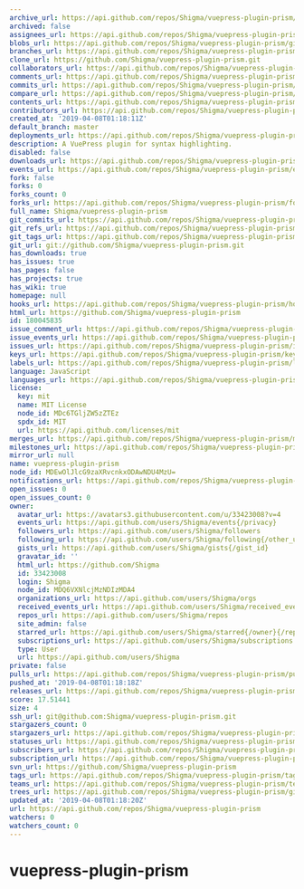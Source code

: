 ```yaml
---
archive_url: https://api.github.com/repos/Shigma/vuepress-plugin-prism/{archive_format}{/ref}
archived: false
assignees_url: https://api.github.com/repos/Shigma/vuepress-plugin-prism/assignees{/user}
blobs_url: https://api.github.com/repos/Shigma/vuepress-plugin-prism/git/blobs{/sha}
branches_url: https://api.github.com/repos/Shigma/vuepress-plugin-prism/branches{/branch}
clone_url: https://github.com/Shigma/vuepress-plugin-prism.git
collaborators_url: https://api.github.com/repos/Shigma/vuepress-plugin-prism/collaborators{/collaborator}
comments_url: https://api.github.com/repos/Shigma/vuepress-plugin-prism/comments{/number}
commits_url: https://api.github.com/repos/Shigma/vuepress-plugin-prism/commits{/sha}
compare_url: https://api.github.com/repos/Shigma/vuepress-plugin-prism/compare/{base}...{head}
contents_url: https://api.github.com/repos/Shigma/vuepress-plugin-prism/contents/{+path}
contributors_url: https://api.github.com/repos/Shigma/vuepress-plugin-prism/contributors
created_at: '2019-04-08T01:18:11Z'
default_branch: master
deployments_url: https://api.github.com/repos/Shigma/vuepress-plugin-prism/deployments
description: A VuePress plugin for syntax highlighting.
disabled: false
downloads_url: https://api.github.com/repos/Shigma/vuepress-plugin-prism/downloads
events_url: https://api.github.com/repos/Shigma/vuepress-plugin-prism/events
fork: false
forks: 0
forks_count: 0
forks_url: https://api.github.com/repos/Shigma/vuepress-plugin-prism/forks
full_name: Shigma/vuepress-plugin-prism
git_commits_url: https://api.github.com/repos/Shigma/vuepress-plugin-prism/git/commits{/sha}
git_refs_url: https://api.github.com/repos/Shigma/vuepress-plugin-prism/git/refs{/sha}
git_tags_url: https://api.github.com/repos/Shigma/vuepress-plugin-prism/git/tags{/sha}
git_url: git://github.com/Shigma/vuepress-plugin-prism.git
has_downloads: true
has_issues: true
has_pages: false
has_projects: true
has_wiki: true
homepage: null
hooks_url: https://api.github.com/repos/Shigma/vuepress-plugin-prism/hooks
html_url: https://github.com/Shigma/vuepress-plugin-prism
id: 180045835
issue_comment_url: https://api.github.com/repos/Shigma/vuepress-plugin-prism/issues/comments{/number}
issue_events_url: https://api.github.com/repos/Shigma/vuepress-plugin-prism/issues/events{/number}
issues_url: https://api.github.com/repos/Shigma/vuepress-plugin-prism/issues{/number}
keys_url: https://api.github.com/repos/Shigma/vuepress-plugin-prism/keys{/key_id}
labels_url: https://api.github.com/repos/Shigma/vuepress-plugin-prism/labels{/name}
language: JavaScript
languages_url: https://api.github.com/repos/Shigma/vuepress-plugin-prism/languages
license:
  key: mit
  name: MIT License
  node_id: MDc6TGljZW5zZTEz
  spdx_id: MIT
  url: https://api.github.com/licenses/mit
merges_url: https://api.github.com/repos/Shigma/vuepress-plugin-prism/merges
milestones_url: https://api.github.com/repos/Shigma/vuepress-plugin-prism/milestones{/number}
mirror_url: null
name: vuepress-plugin-prism
node_id: MDEwOlJlcG9zaXRvcnkxODAwNDU4MzU=
notifications_url: https://api.github.com/repos/Shigma/vuepress-plugin-prism/notifications{?since,all,participating}
open_issues: 0
open_issues_count: 0
owner:
  avatar_url: https://avatars3.githubusercontent.com/u/33423008?v=4
  events_url: https://api.github.com/users/Shigma/events{/privacy}
  followers_url: https://api.github.com/users/Shigma/followers
  following_url: https://api.github.com/users/Shigma/following{/other_user}
  gists_url: https://api.github.com/users/Shigma/gists{/gist_id}
  gravatar_id: ''
  html_url: https://github.com/Shigma
  id: 33423008
  login: Shigma
  node_id: MDQ6VXNlcjMzNDIzMDA4
  organizations_url: https://api.github.com/users/Shigma/orgs
  received_events_url: https://api.github.com/users/Shigma/received_events
  repos_url: https://api.github.com/users/Shigma/repos
  site_admin: false
  starred_url: https://api.github.com/users/Shigma/starred{/owner}{/repo}
  subscriptions_url: https://api.github.com/users/Shigma/subscriptions
  type: User
  url: https://api.github.com/users/Shigma
private: false
pulls_url: https://api.github.com/repos/Shigma/vuepress-plugin-prism/pulls{/number}
pushed_at: '2019-04-08T01:18:18Z'
releases_url: https://api.github.com/repos/Shigma/vuepress-plugin-prism/releases{/id}
score: 17.51441
size: 4
ssh_url: git@github.com:Shigma/vuepress-plugin-prism.git
stargazers_count: 0
stargazers_url: https://api.github.com/repos/Shigma/vuepress-plugin-prism/stargazers
statuses_url: https://api.github.com/repos/Shigma/vuepress-plugin-prism/statuses/{sha}
subscribers_url: https://api.github.com/repos/Shigma/vuepress-plugin-prism/subscribers
subscription_url: https://api.github.com/repos/Shigma/vuepress-plugin-prism/subscription
svn_url: https://github.com/Shigma/vuepress-plugin-prism
tags_url: https://api.github.com/repos/Shigma/vuepress-plugin-prism/tags
teams_url: https://api.github.com/repos/Shigma/vuepress-plugin-prism/teams
trees_url: https://api.github.com/repos/Shigma/vuepress-plugin-prism/git/trees{/sha}
updated_at: '2019-04-08T01:18:20Z'
url: https://api.github.com/repos/Shigma/vuepress-plugin-prism
watchers: 0
watchers_count: 0
---
```


# vuepress-plugin-prism

